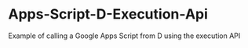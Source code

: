 # Apps-Script-D-Execution-Api
Example of calling a Google Apps Script from D using the execution API 
